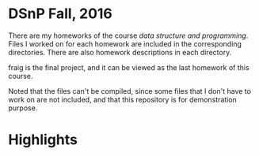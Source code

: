 # DSnP Fall, 2016
There are my homeworks of the course *data structure and programming*. Files I worked on for each homework are included in the corresponding directories. There are also homework descriptions in each directory.

fraig is the final project, and it can be viewed as the last homework of this course.

Noted that the files can't be compiled, since some files that I don't have to work on are not included, and that this repository is for demonstration purpose. 

# Highlights
